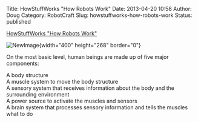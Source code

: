Title: HowStuffWorks "How Robots Work"
Date: 2013-04-20 10:58
Author: Doug
Category: RobotCraft
Slug: howstuffworks-how-robots-work
Status: published

[HowStuffWorks "How Robots Work"](http://www.howstuffworks.com/robot.htm)

![NewImage](http://robotcraft.org/wp-content/uploads/2013/04/NewImage1.png "NewImage.png"){width="400" height="268" border="0"}

On the most basic level, human beings are made up of five major components:

A body structure  
A muscle system to move the body structure   
A sensory system that receives information about the body and the surrounding environment  
A power source to activate the muscles and sensors  
A brain system that processes sensory information and tells the muscles what to do

